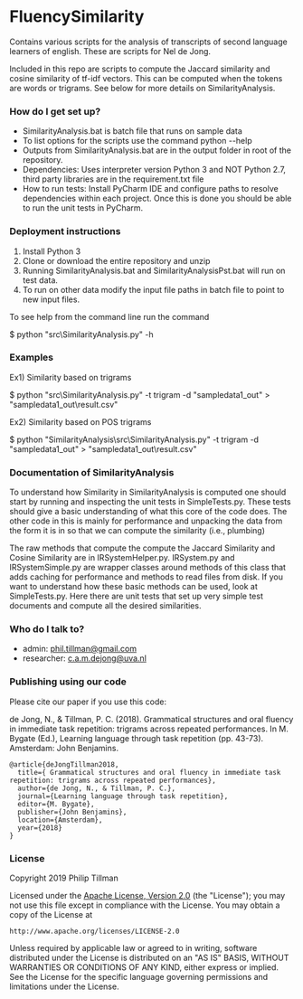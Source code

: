 # FluencySimilarity

Contains various scripts for the analysis of transcripts of second language learners of english. These are scripts for Nel de Jong.

Included in this repo are scripts to compute the Jaccard similarity and cosine similarity of tf-idf vectors. This can be computed when the tokens are words or trigrams. See below for more details on SimilarityAnalysis. 
### How do I get set up? ###

* SimilarityAnalysis.bat is batch file that runs on sample data
* To list options for the scripts use the command python <path-to-script> --help
* Outputs from SimilarityAnalysis.bat are in the output folder in root of the repository.
* Dependencies: Uses interpreter version Python 3 and NOT Python 2.7, third party libraries are in the requirement.txt file
* How to run tests: Install PyCharm IDE and configure paths to resolve dependencies within each project. Once this is done you should be able to run the unit tests in PyCharm.

### Deployment instructions ###
1. Install Python 3
2. Clone or download the entire repository and unzip
3. Running SimilarityAnalysis.bat and SimilarityAnalysisPst.bat will run on test data.
4. To run on other data modify the input file paths in batch file to point to new input files.

To see help from the command line run the command

$ python "src\SimilarityAnalysis.py" -h

### Examples

Ex1) Similarity based on trigrams

$ python "src\SimilarityAnalysis.py" -t trigram -d "sampledata1_out" > "sampledata1_out\result.csv"

Ex2) Similarity based on POS trigrams

$ python "SimilarityAnalysis\src\SimilarityAnalysis.py" -t trigram -d "sampledata1_out" > "sampledata1_out\result.csv"

### Documentation of SimilarityAnalysis

To understand how Similarity in SimilarityAnalysis is computed one should start by running and inspecting the unit tests in SimpleTests.py. These tests should give a basic understanding of what this core of the code does. The other code in this  is mainly for performance and unpacking the data from the form it is in so that we can compute the similarity (i.e., plumbing)

The raw methods that compute the compute the Jaccard Similarity and Cosine Similarity are in IRSystemHelper.py. IRSystem.py and IRSystemSimple.py are wrapper classes around methods of this class that adds caching for performance and methods to read files from disk. If you want to understand how these basic methods can be used, look at SimpleTests.py. Here there are unit tests that set up very simple test documents and compute all the desired similarities.

### Who do I talk to? ###

* admin: phil.tillman@gmail.com
* researcher: c.a.m.dejong@uva.nl

### Publishing using our code ###
Please cite our paper if you use this code:

de Jong, N., & Tillman, P. C. (2018). Grammatical structures and oral fluency in immediate task repetition: trigrams across repeated performances. In M. Bygate (Ed.), Learning language through task repetition (pp. 43-73). Amsterdam: John Benjamins.

```
@article{deJongTillman2018,
  title={ Grammatical structures and oral fluency in immediate task repetition: trigrams across repeated performances},
  author={de Jong, N., & Tillman, P. C.},
  journal={Learning language through task repetition},
  editor={M. Bygate},
  publisher={John Benjamins},
  location={Amsterdam},
  year={2018}
}
```

### License ###
Copyright 2019 Philip Tillman

Licensed under the [Apache License, Version 2.0](https://www.apache.org/licenses/LICENSE-2.0.html) (the "License");
you may not use this file except in compliance with the License.
You may obtain a copy of the License at

    http://www.apache.org/licenses/LICENSE-2.0

Unless required by applicable law or agreed to in writing, software
distributed under the License is distributed on an "AS IS" BASIS,
WITHOUT WARRANTIES OR CONDITIONS OF ANY KIND, either express or implied.
See the License for the specific language governing permissions and
limitations under the License.